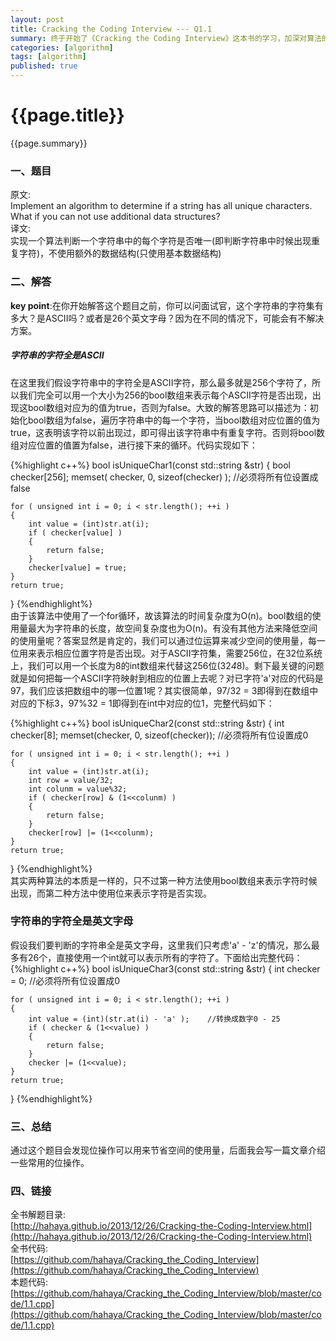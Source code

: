 ```yaml
---
layout: post
title: Cracking the Coding Interview --- Q1.1
summary: 终于开始了《Cracking the Coding Interview》这本书的学习，加深对算法的学习，好了，废话不多说开始吧~
categories: [algorithm]
tags: [algorithm]
published: true
---
```


# {{page.title}} #
{{page.summary}}

### 一、题目 ###
原文:  
Implement an algorithm to determine if a string has all unique characters. What if you can not use additional data structures?  
译文:  
实现一个算法判断一个字符串中的每个字符是否唯一(即判断字符串中时候出现重复字符)，不使用额外的数据结构(只使用基本数据结构)

### 二、解答 ###
**key point**:在你开始解答这个题目之前，你可以问面试官，这个字符串的字符集有多大？是ASCII吗？或者是26个英文字母？因为在不同的情况下，可能会有不解决方案。
##### 字符串的字符全是ASCII #####
在这里我们假设字符串中的字符全是ASCII字符，那么最多就是256个字符了，所以我们完全可以用一个大小为256的bool数组来表示每个ASCII字符是否出现，出现这bool数组对应为的值为true，否则为false。大致的解答思路可以描述为：初始化bool数组为false，遍历字符串中的每一个字符，当bool数组对应位置的值为true，这表明该字符以前出现过，即可得出该字符串中有重复字符。否则将bool数组对应位置的值置为false，进行接下来的循环。代码实现如下：  

{%highlight c++%}
bool isUniqueChar1(const std::string &str)
{
    bool checker[256];
    memset( checker, 0, sizeof(checker) ); //必须将所有位设置成false

    for ( unsigned int i = 0; i < str.length(); ++i )
    {
        int value = (int)str.at(i);
        if ( checker[value] )
        {
            return false;
        }
        checker[value] = true;
    }
    return true;
}
{%endhighlight%}  
由于该算法中使用了一个for循环，故该算法的时间复杂度为O(n)。bool数组的使用量最大为字符串的长度，故空间复杂度也为O(n)。有没有其他方法来降低空间的使用量呢？答案显然是肯定的，我们可以通过位运算来减少空间的使用量，每一位用来表示相应位置字符是否出现。对于ASCII字符集，需要256位，在32位系统上，我们可以用一个长度为8的int数组来代替这256位(32*4*8)。剩下最关键的问题就是如何把每一个ASCII字符映射到相应的位置上去呢？对已字符'a'对应的代码是97，我们应该把数组中的哪一位置1呢？其实很简单，97/32 = 3即得到在数组中对应的下标3，97%32 = 1即得到在int中对应的位1，完整代码如下：  

{%highlight c++%}
bool isUniqueChar2(const std::string &str)
{
    int checker[8];
    memset(checker, 0, sizeof(checker)); //必须将所有位设置成0

    for ( unsigned int i = 0; i < str.length(); ++i )
    {
        int value = (int)str.at(i);
        int row = value/32;
        int colunm = value%32;
        if ( checker[row] & (1<<colunm) )
        {
            return false;
        }
        checker[row] |= (1<<colunm);
    }
    return true;
}
{%endhighlight%}  
其实两种算法的本质是一样的，只不过第一种方法使用bool数组来表示字符时候出现，而第二种方法中使用位来表示字符是否实现。

### 字符串的字符全是英文字母 ###
假设我们要判断的字符串全是英文字母，这里我们只考虑'a' - 'z'的情况，那么最多有26个，直接使用一个int就可以表示所有的字符了。下面给出完整代码：  
{%highlight c++%}
bool isUniqueChar3(const std::string &str)
{
    int checker = 0;    //必须将所有位设置成0

    for ( unsigned int i = 0; i < str.length(); ++i )
    {
        int value = (int)(str.at(i) - 'a' );	//转换成数字0 - 25
        if ( checker & (1<<value) )
        {
            return false;
        }
        checker |= (1<<value);
    }
    return true;
}
{%endhighlight%}  

### 三、总结 ###
通过这个题目会发现位操作可以用来节省空间的使用量，后面我会写一篇文章介绍一些常用的位操作。  

### 四、链接 ###
全书解题目录:  
[http://hahaya.github.io/2013/12/26/Cracking-the-Coding-Interview.html](http://hahaya.github.io/2013/12/26/Cracking-the-Coding-Interview.html)  
全书代码:  
[https://github.com/hahaya/Cracking_the_Coding_Interview](https://github.com/hahaya/Cracking_the_Coding_Interview)  
本题代码:  
[https://github.com/hahaya/Cracking_the_Coding_Interview/blob/master/code/1.1.cpp](https://github.com/hahaya/Cracking_the_Coding_Interview/blob/master/code/1.1.cpp)